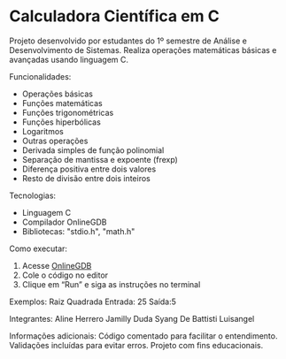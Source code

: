# Calculadora Científica em C
Projeto desenvolvido por estudantes do 1º semestre de Análise e Desenvolvimento de Sistemas. Realiza operações matemáticas básicas e avançadas usando linguagem C.

Funcionalidades:

- Operações básicas
- Funções matemáticas
- Funções trigonométricas
- Funções hiperbólicas
- Logaritmos
- Outras operações
- Derivada simples de função polinomial
- Separação de mantissa e expoente (frexp)
- Diferença positiva entre dois valores
- Resto de divisão entre dois inteiros

Tecnologias:
- Linguagem C
- Compilador OnlineGDB
- Bibliotecas: "stdio.h", "math.h"

Como executar:
1. Acesse [OnlineGDB](https://www.onlinegdb.com/)
2. Cole o código no editor
3. Clique em “Run” e siga as instruções no terminal

Exemplos:
Raiz Quadrada
Entrada: 25
Saída:5

Integrantes:
Aline Herrero
Jamilly Duda
Syang De Battisti
Luisangel

Informações adicionais:
Código comentado para facilitar o entendimento.
Validações incluídas para evitar erros. 
Projeto com fins educacionais.



